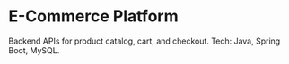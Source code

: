 
# E-Commerce Platform

Backend APIs for product catalog, cart, and checkout. Tech: Java, Spring Boot, MySQL.
